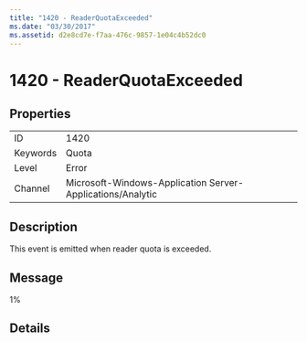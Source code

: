 ```yaml
---
title: "1420 - ReaderQuotaExceeded"
ms.date: "03/30/2017"
ms.assetid: d2e8cd7e-f7aa-476c-9857-1e04c4b52dc0
---
```

# 1420 - ReaderQuotaExceeded
## Properties  


|||  
|-|-|  
|ID|1420|  
|Keywords|Quota|  
|Level|Error|  
|Channel|Microsoft-Windows-Application Server-Applications/Analytic|  

## Description  
 This event is emitted when reader quota is exceeded.  

## Message  
 1%  

## Details

